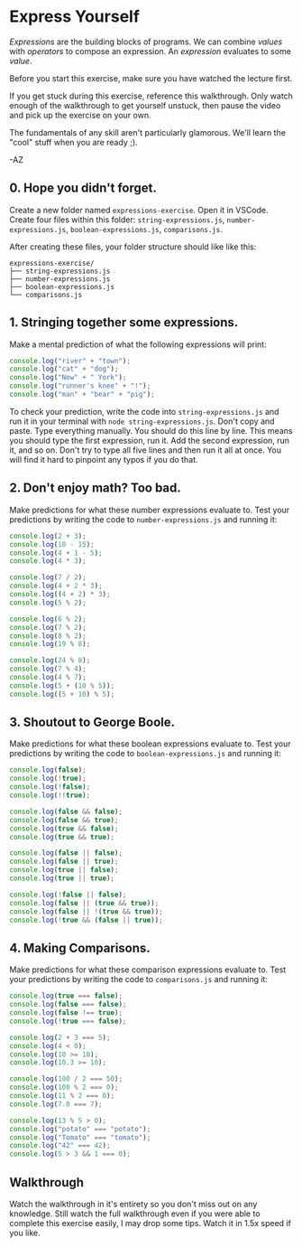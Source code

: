 # Express Yourself

_Expressions_ are the building blocks of programs. We can combine _values_ with _operators_ to compose an expression. An
_expression_ evaluates to some _value_.

Before you start this exercise, make sure you have watched the lecture first.

If you get stuck during this exercise, reference this walkthrough. Only watch enough of the walkthrough to get yourself
unstuck, then pause the video and pick up the exercise on your own.

The fundamentals of any skill aren't particularly glamorous. We'll learn the "cool" stuff when you are ready ;).

-AZ

## 0. Hope you didn't forget.

Create a new folder named `expressions-exercise`. Open it in VSCode. Create four files within this folder:
`string-expressions.js`, `number-expressions.js`, `boolean-expressions.js`, `comparisons.js`.

After creating these files, your folder structure should like like this:

```plaintext
expressions-exercise/
├── string-expressions.js
├── number-expressions.js
├── boolean-expressions.js
└── comparisons.js
```

## 1. Stringing together some expressions.

Make a mental prediction of what the following expressions will print:

```javascript
console.log("river" + "town");
console.log("cat" + "dog");
console.log("New" + " York");
console.log("runner's knee" + "!");
console.log("man" + "bear" + "pig");
```

To check your prediction, write the code into `string-expressions.js` and run it in your terminal with `node string-expressions.js`. Don't
copy and paste. Type everything manually. You should do this line by line. This means you should type the first
expression, run it. Add the second expression, run it, and so on. Don't try to type all five lines and then run it all
at once. You will find it hard to pinpoint any typos if you do that.

## 2. Don't enjoy math? Too bad.

Make predictions for what these number expressions evaluate to. Test your predictions by writing the code to
`number-expressions.js` and running it:

```js
console.log(2 + 3);
console.log(10 - 15);
console.log(4 + 1 - 5);
console.log(4 * 3);

console.log(7 / 2);
console.log(4 + 2 * 3);
console.log((4 + 2) * 3);
console.log(5 % 2);

console.log(6 % 2);
console.log(7 % 2);
console.log(8 % 2);
console.log(19 % 8);

console.log(24 % 8);
console.log(7 % 4);
console.log(4 % 7);
console.log(5 + (10 % 5));
console.log((5 + 10) % 5);
```

## 3. Shoutout to George Boole.

Make predictions for what these boolean expressions evaluate to. Test your predictions by writing the code to
`boolean-expressions.js` and running it:

```js
console.log(false);
console.log(!true);
console.log(!false);
console.log(!!true);

console.log(false && false);
console.log(false && true);
console.log(true && false);
console.log(true && true);

console.log(false || false);
console.log(false || true);
console.log(true || false);
console.log(true || true);

console.log(!false || false);
console.log(false || (true && true));
console.log(false || !(true && true));
console.log(!true && (false || true));
```

## 4. Making Comparisons.

Make predictions for what these comparison expressions evaluate to. Test your predictions by writing the code to
`comparisons.js` and running it:

```js
console.log(true === false);
console.log(false === false);
console.log(false !== true);
console.log(!true === false);

console.log(2 + 3 === 5);
console.log(4 < 0);
console.log(10 >= 10);
console.log(10.3 >= 10);

console.log(100 / 2 === 50);
console.log(100 % 2 === 0);
console.log(11 % 2 === 0);
console.log(7.0 === 7);

console.log(13 % 5 > 0);
console.log("potato" === "potato");
console.log("Tomato" === "tomato");
console.log("42" === 42);
console.log(5 > 3 && 1 === 0);
```

## Walkthrough

Watch the walkthrough in it's entirety so you don't miss out on any knowledge. Still watch the full walkthrough even if
you were able to complete this exercise easily, I may drop some tips. Watch it in 1.5x speed if you like.
